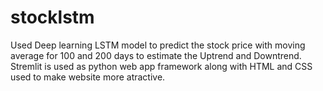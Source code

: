 # stocklstm

Used Deep learning LSTM model to predict the stock price with moving average for 100 and 200 days to estimate the Uptrend and Downtrend.
Stremlit is used as python web app framework along with HTML and CSS used to make website more atractive.
